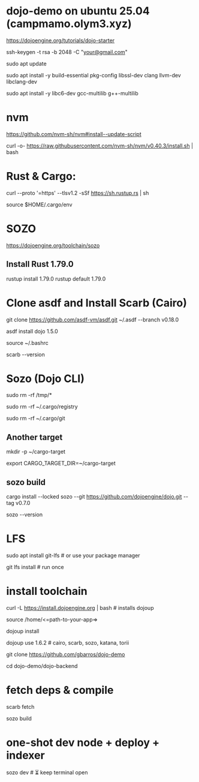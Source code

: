 # dojo-demo on ubuntu 25.04 (campmamo.olym3.xyz)

https://dojoengine.org/tutorials/dojo-starter

ssh-keygen -t rsa -b 2048 -C "your@gmail.com"

sudo apt update

sudo apt install -y build-essential pkg-config libssl-dev clang llvm-dev libclang-dev

sudo apt install -y libc6-dev gcc-multilib g++-multilib

# nvm

https://github.com/nvm-sh/nvm#install--update-script

curl -o- https://raw.githubusercontent.com/nvm-sh/nvm/v0.40.3/install.sh | bash



# Rust & Cargo:
curl --proto '=https' --tlsv1.2 -sSf https://sh.rustup.rs | sh

source $HOME/.cargo/env

# SOZO

https://dojoengine.org/toolchain/sozo


## Install Rust 1.79.0
rustup install 1.79.0
rustup default 1.79.0


# Clone asdf and Install Scarb (Cairo)

git clone https://github.com/asdf-vm/asdf.git ~/.asdf --branch v0.18.0

asdf install dojo 1.5.0

source ~/.bashrc

scarb --version

# Sozo (Dojo CLI)

sudo rm -rf /tmp/*

sudo rm -rf ~/.cargo/registry

sudo rm -rf ~/.cargo/git

## Another target

mkdir -p ~/cargo-target

export CARGO_TARGET_DIR=~/cargo-target

## sozo build

cargo install --locked sozo --git https://github.com/dojoengine/dojo.git --tag v0.7.0

sozo --version

# LFS

sudo apt install git-lfs # or use your package manager

git lfs install        # run once

# install toolchain

curl -L https://install.dojoengine.org | bash          # installs dojoup


source /home/<=path-to-your-app=>


dojoup install


dojoup use 1.6.2                                       # cairo, scarb, sozo, katana, torii


git clone https://github.com/gbarros/dojo-demo


cd dojo-demo/dojo-backend


# fetch deps & compile

scarb fetch

sozo build

# one-shot dev node + deploy + indexer
sozo dev   # ⏳ keep terminal open




